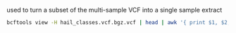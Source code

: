 

used to turn a subset of the multi-sample VCF into a single sample extract

```bash
bcftools view -H hail_classes.vcf.bgz.vcf | head | awk '{ print $1, $2, $3, $4, $5, $6, $7, $8, $9, "0/1:15,17:32:99:.:./.:.:603,0,432:.:.:." }'  > test_vcf_vars
```